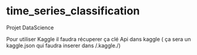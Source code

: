 # time_series_classification
Projet DataScience

Pour utiliser Kaggle il faudra récuperer ça clé Api dans kaggle ( ça sera un kaggle.json qui faudra inserer dans /.kaggle./)
